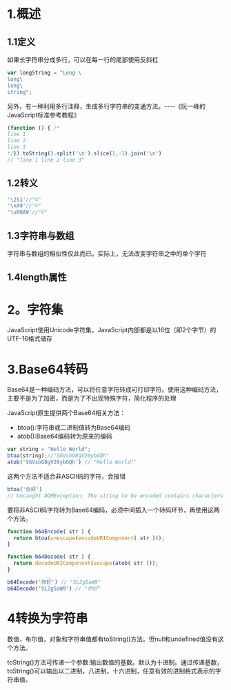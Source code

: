 # 1.概述
## 1.1定义
如果长字符串分成多行，可以在每一行的尾部使用反斜杠

```javascript
var longString = "Long \
long\
long\
string";
```

另外，有一种利用多行注释，生成多行字符串的变通方法。----《阮一峰的JavaScript标准参考教程》

```JavaScript
(function () { /*
line 1
line 2
line 3
*/}).toString().split('\n').slice(1,-1).join('\n')
// "line 1 line 2 line 3"
```

## 1.2转义

```javascript
'\251'//"©"
'\xA9'//"©"
'\u00A9'//"©"
```

## 1.3字符串与数组
字符串与数组的相似性仅此而已。实际上，无法改变字符串之中的单个字符

## 1.4length属性
# 2。字符集
JavaScript使用Unicode字符集，JavaScript内部都是以16位（即2个字节）的UTF-16格式储存

# 3.Base64转码
Base64是一种编码方法，可以将任意字符转成可打印字符。使用这种编码方法，主要不是为了加密，而是为了不出现特殊字符，简化程序的处理

JavaScript原生提供两个Base64相关方法：
- btoa():字符串或二进制值转为Base64编码
- atob():Base64编码转为原来的编码

```javascript
var string = "Hello World";
btoa(string);//"SGVsbG8gV29ybGQh"
atob('SGVsbG8gV29ybGQh') // "Hello World!"
```

这两个方法不适合非ASCII码的字符，会报错

```javascript
btoa('你好')
// Uncaught DOMException: The string to be encoded contains characters outside of the Latin1 range.
```

要将非ASCII码字符转为Base64编码，必须中间插入一个转码环节，再使用这两个方法。

```javascript
function b64Encode( str ) {
  return btoa(unescape(encodeURIComponent( str )));
}

function b64Decode( str ) {
  return decodeURIComponent(escape(atob( str )));
}

b64Encode('你好') // "5L2g5aW9"
b64Decode('5L2g5aW9') // "你好"
```

# 4转换为字符串
数值，布尔值，对象和字符串值都有toString()方法。但null和undefined值没有这个方法。

toString()方法可传递一个参数:输出数值的基数。默认为十进制。通过传递基数，toString()可以输出以二进制，八进制，十六进制，任意有效的进制格式表示的字符串值。
